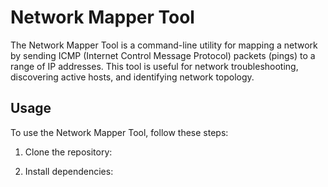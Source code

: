 # Network Mapper Tool

The Network Mapper Tool is a command-line utility for mapping a network by sending ICMP (Internet Control Message Protocol) packets (pings) to a range of IP addresses. This tool is useful for network troubleshooting, discovering active hosts, and identifying network topology.

## Usage

To use the Network Mapper Tool, follow these steps:

1. Clone the repository:


2. Install dependencies:


